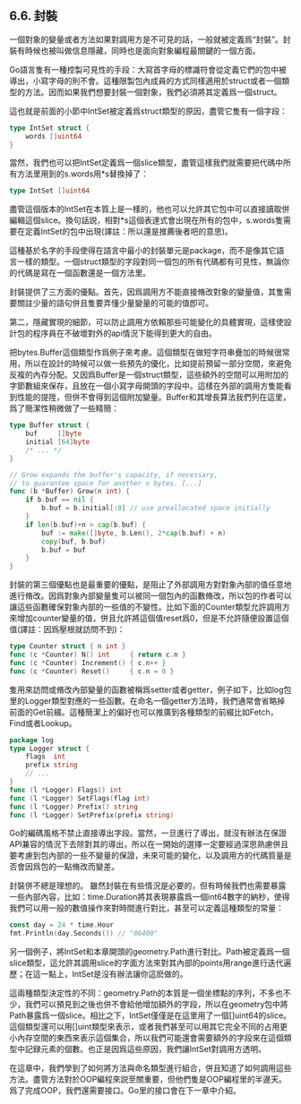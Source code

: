 ## 6.6. 封裝

一個對象的變量或者方法如果對調用方是不可見的話，一般就被定義爲“封裝”。封裝有時候也被叫做信息隱藏，同時也是面向對象編程最關鍵的一個方面。

Go語言隻有一種控製可見性的手段：大寫首字母的標識符會從定義它們的包中被導出，小寫字母的則不會。這種限製包內成員的方式同樣適用於struct或者一個類型的方法。因而如果我們想要封裝一個對象，我們必須將其定義爲一個struct。

這也就是前面的小節中IntSet被定義爲struct類型的原因，盡管它隻有一個字段：

```go
type IntSet struct {
    words []uint64
}
```

當然，我們也可以把IntSet定義爲一個slice類型，盡管這樣我們就需要把代碼中所有方法里用到的s.words用*s替換掉了：

```go
type IntSet []uint64
```

盡管這個版本的IntSet在本質上是一樣的，他也可以允許其它包中可以直接讀取併編輯這個slice。換句話説，相對*s這個表達式會出現在所有的包中，s.words隻需要在定義IntSet的包中出現(譯註：所以還是推薦後者吧的意思)。

這種基於名字的手段使得在語言中最小的封裝單元是package，而不是像其它語言一樣的類型。一個struct類型的字段對同一個包的所有代碼都有可見性，無論你的代碼是寫在一個函數還是一個方法里。

封裝提供了三方面的優點。首先，因爲調用方不能直接脩改對象的變量值，其隻需要關註少量的語句併且隻要弄懂少量變量的可能的值卽可。

第二，隱藏實現的細節，可以防止調用方依賴那些可能變化的具體實現，這樣使設計包的程序員在不破壞對外的api情況下能得到更大的自由。

把bytes.Buffer這個類型作爲例子來考慮。這個類型在做短字符串疊加的時候很常用，所以在設計的時候可以做一些預先的優化，比如提前預留一部分空間，來避免反複的內存分配。又因爲Buffer是一個struct類型，這些額外的空間可以用附加的字節數組來保存，且放在一個小寫字母開頭的字段中。這樣在外部的調用方隻能看到性能的提陞，但併不會得到這個附加變量。Buffer和其增長算法我們列在這里，爲了簡潔性稍微做了一些精簡：

```go
type Buffer struct {
    buf     []byte
    initial [64]byte
    /* ... */
}

// Grow expands the buffer's capacity, if necessary,
// to guarantee space for another n bytes. [...]
func (b *Buffer) Grow(n int) {
    if b.buf == nil {
        b.buf = b.initial[:0] // use preallocated space initially
    }
    if len(b.buf)+n > cap(b.buf) {
        buf := make([]byte, b.Len(), 2*cap(b.buf) + n)
        copy(buf, b.buf)
        b.buf = buf
    }
}
```

封裝的第三個優點也是最重要的優點，是阻止了外部調用方對對象內部的值任意地進行脩改。因爲對象內部變量隻可以被同一個包內的函數脩改，所以包的作者可以讓這些函數確保對象內部的一些值的不變性。比如下面的Counter類型允許調用方來增加counter變量的值，併且允許將這個值reset爲0，但是不允許隨便設置這個值(譯註：因爲壓根就訪問不到)：

```go
type Counter struct { n int }
func (c *Counter) N() int     { return c.n }
func (c *Counter) Increment() { c.n++ }
func (c *Counter) Reset()     { c.n = 0 }
```

隻用來訪問或脩改內部變量的函數被稱爲setter或者getter，例子如下，比如log包里的Logger類型對應的一些函數。在命名一個getter方法時，我們通常會省略掉前面的Get前綴。這種簡潔上的偏好也可以推廣到各種類型的前綴比如Fetch，Find或者Lookup。

```go
package log
type Logger struct {
    flags  int
    prefix string
    // ...
}
func (l *Logger) Flags() int
func (l *Logger) SetFlags(flag int)
func (l *Logger) Prefix() string
func (l *Logger) SetPrefix(prefix string)
```

Go的編碼風格不禁止直接導出字段。當然，一旦進行了導出，就沒有辦法在保證API兼容的情況下去除對其的導出，所以在一開始的選擇一定要經過深思熟慮併且要考慮到包內部的一些不變量的保證，未來可能的變化，以及調用方的代碼質量是否會因爲包的一點脩改而變差。

封裝併不總是理想的。
雖然封裝在有些情況是必要的，但有時候我們也需要暴露一些內部內容，比如：time.Duration將其表現暴露爲一個int64數字的納秒，使得我們可以用一般的數值操作來對時間進行對比，甚至可以定義這種類型的常量：

```go
const day = 24 * time.Hour
fmt.Println(day.Seconds()) // "86400"
```

另一個例子，將IntSet和本章開頭的geometry.Path進行對比。Path被定義爲一個slice類型，這允許其調用slice的字面方法來對其內部的points用range進行迭代遍歷；在這一點上，IntSet是沒有辦法讓你這麽做的。

這兩種類型決定性的不同：geometry.Path的本質是一個坐標點的序列，不多也不少，我們可以預見到之後也併不會給他增加額外的字段，所以在geometry包中將Path暴露爲一個slice。相比之下，IntSet僅僅是在這里用了一個[]uint64的slice。這個類型還可以用[]uint類型來表示，或者我們甚至可以用其它完全不同的占用更小內存空間的東西來表示這個集合，所以我們可能還會需要額外的字段來在這個類型中記録元素的個數。也正是因爲這些原因，我們讓IntSet對調用方透明。

在這章中，我們學到了如何將方法與命名類型進行組合，併且知道了如何調用這些方法。盡管方法對於OOP編程來説至關重要，但他們隻是OOP編程里的半邊天。爲了完成OOP，我們還需要接口。Go里的接口會在下一章中介紹。
